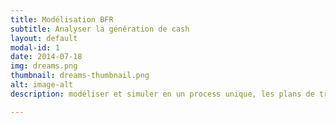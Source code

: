 ```yaml
---
title: Modélisation BFR
subtitle: Analyser la génération de cash
layout: default
modal-id: 1
date: 2014-07-18
img: dreams.png
thumbnail: dreams-thumbnail.png
alt: image-alt
description: modéliser et simuler en un process unique, les plans de trésorerie et d’endettement net, les bilans, BFR  et états de free cash flow prévisionnels et les ratios financiers et bancaires prévisionnels (covenants).

---
```

